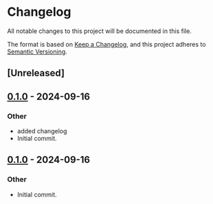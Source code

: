 # Changelog
All notable changes to this project will be documented in this file.

The format is based on [Keep a Changelog](https://keepachangelog.com/en/1.0.0/),
and this project adheres to [Semantic Versioning](https://semver.org/spec/v2.0.0.html).

## [Unreleased]

## [0.1.0](https://github.com/fermah-xyz/seek/releases/tag/fermah-common-v0.1.0) - 2024-09-16

### Other

- added changelog
- Initial commit.

## [0.1.0](https://github.com/fermah-xyz/seek/releases/tag/fermah-common-v0.1.0) - 2024-09-16

### Other
- Initial commit.
